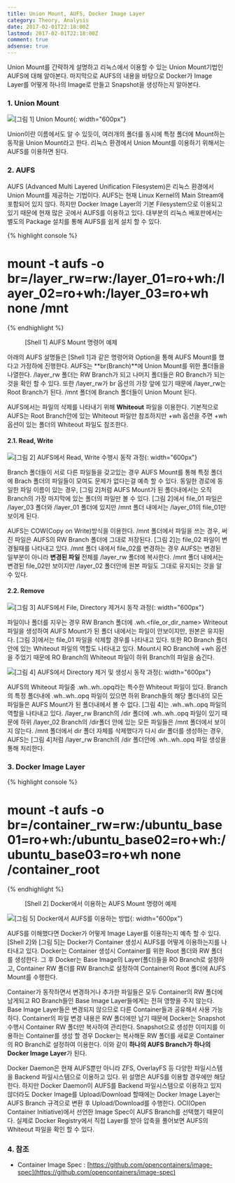 ```yaml
---
title: Union Mount, AUFS, Docker Image Layer
category: Theory, Analysis
date: 2017-02-01T22:18:00Z
lastmod: 2017-02-01T22:18:00Z
comment: true
adsense: true
---
```


Union Mount를 간략하게 설명하고 리눅스에서 이용할 수 있는 Union Mount기법인 AUFS에 대해 알아본다. 마지막으로 AUFS의 내용을 바탕으로 Docker가 Image Layer를 어떻게 하나의 Image로 만들고 Snapshot을 생성하는지 알아본다.

### 1. Union Mount

![[그림 1] Union Mount]({{site.baseurl}}/images/theory_analysis/Union_Mount_AUFS_Docker_Image_Layer/Union_Mount.PNG){: width="600px"}

Union이란 이름에서도 알 수 있듯이, 여러개의 폴더를 동시에 특정 폴더에 Mount하는 동작을 Union Mount라고 한다. 리눅스 환경에서 Union Mount를 이용하기 위해서는 AUFS를 이용하면 된다.

### 2. AUFS

AUFS (Advanced Multi Layered Unification Filesystem)은 리눅스 환경에서 Union Mount를 제공하는 기법이다. AUFS는 현재 Linux Kernel의 Main Stream에 포함되어 있지 않다. 하지만 Docker Image Layer의 기본 Filesystem으로 이용되고 있기 때문에 현재 많은 곳에서 AUFS를 이용하고 있다. 대부분의 리눅스 배포판에서는 별도의 Package 설치를 통해 AUFS를 쉽게 설치 할 수 있다.

{% highlight console %}
# mount -t aufs -o br=/layer_rw=rw:/layer_01=ro+wh:/layer_02=ro+wh:/layer_03=ro+wh none /mnt
{% endhighlight %}
<figure>
<figcaption class="caption">[Shell 1] AUFS Mount 명령어 예제</figcaption>
</figure>

아래의 AUFS 설명들은 [Shell 1]과 같은 명령어와 Option을 통해 AUFS Mount를 했다고 가정하에 진행한다. AUFS는 **br(Branch)**에 Union Mount를 위한 폴더들을 나열한다. /layer_rw 폴더는 RW Branch가 되고 나머지 폴더들은 RO Branch가 되는것을 확인 할 수 있다. 또한 /layer_rw가 br 옵션의 가장 앞에 있기 때문에 /layer_rw는 Root Branch가 된다. /mnt 폴더에 Branch 폴더들이 Union Mount 된다.

AUFS에서는 파일의 삭제를 나타내기 위해 **Whiteout** 파일을 이용한다. 기본적으로 AUFS는 Root Branch안에 있는 Whiteout 파일만 참조하지만 +wh 옵션을 주면 +wh 옵션이 있는 폴더의 Whiteout 파일도 참조한다.

#### 2.1. Read, Write

![[그림 2] AUFS에서 Read, Write 수행시 동작 과정]({{site.baseurl}}/images/theory_analysis/Union_Mount_AUFS_Docker_Image_Layer/AUFS_Read_Write.PNG){: width="600px"}

Branch 폴더들이 서로 다른 파일들을 갖고있는 경우 AUFS Mount를 통해 특정 폴더에 Brach 폴더의 파일들이 모여도 문제가 없다는걸 예측 할 수 있다. 동일한 경로에 동일한 파일 이름이 있는 경우, [그림 2]처럼 AUFS Mount가 된 폴더내에서는 오직 Branch의 가장 마지막에 있는 폴더의 파일만 볼 수 있다. [그림 2]에서 file_01 파일은 /layer_03 폴더와 /layer_01 폴더에 있지만 /mnt 폴더 내에서는 /layer_01의 file_01만 보이게 된다.

AUFS는 COW(Copy on Write)방식을 이용한다. /mnt 폴더에서 파일을 쓰는 경우, 써진 파일은 AUFS의 RW Branch 폴더에 그대로 저장된다. [그림 2]는 file_02 파일이 변경될때를 나타내고 있다. /mnt 폴더 내에서 file_02를 변경하는 경우 AUFS는 변경된 일부분이 아니라 **변경된 파일** 전체를 /layer_rw 폴더에 복사한다. /mnt 폴더 내에서는 변경된 file_02만 보이지만 /layer_02 폴더안에 원본 파일도 그대로 유지되는 것을 알 수 있다.

#### 2.2. Remove

![[그림 3] AUFS에서 File, Directory 제거시 동작 과정]({{site.baseurl}}/images/theory_analysis/Union_Mount_AUFS_Docker_Image_Layer/AUFS_Remove.PNG){: width="600px"}

파일이나 폴더를 지우는 경우 RW Branch 폴더에 .wh.<file_or_dir_name> Writeout 파일을 생성하여 AUFS Mount가 된 폴더 내에서는 파일이 안보이지만, 원본은 유지된다. [그림 3]에서는 file_01 파일을 삭제할 경우를 나타내고 있다. 또한 RO Branch 폴더안에 있는 Whiteout 파일의 역할도 나타내고 있다. Mount시 RO Branch에 +wh 옵션을 주었기 때문에 RO Branch의 Whiteout 파일이 하위 Branch의 파일을 숨긴다.

![[그림 4] AUFS에서 Directory 제거 및 생성시 동작 과정]({{site.baseurl}}/images/theory_analysis/Union_Mount_AUFS_Docker_Image_Layer/AUFS_Remove_opq.PNG){: width="600px"}

AUFS의 Whiteout 파일중 .wh..wh..opq라는 특수한 Whiteout 파일이 있다. Branch의 특정 폴더내에 .wh..wh..opq 파일이 있으면 하위 Branch들의 해당 폴더내의 모든 파일들은 AUFS Mount가 된 폴더내에서 볼 수 없다. [그림 4]는 .wh..wh..opq 파일의 역할을 나타내고 있다. /layer_rw Branch의 /dir 폴더에 .wh..wh..opq 파일이 있기 때문에 하위 /layer_02 Branch의 /dir폴더 안에 있는 모든 파일들은 /mnt 폴더에서 보이지 않는다. /mnt 폴더에서 dir 폴더 자체를 삭제했다가 다시 dir 폴더를 생성하는 경우, AUFS는 [그림 4]처럼 /layer_rw Branch의 /dir 폴더안에 .wh..wh..opq 파일 생성을 통해 처리한다.

### 3. Docker Image Layer

{% highlight console %}
# mount -t aufs -o br=/container_rw=rw:/ubuntu_base01=ro+wh:/ubuntu_base02=ro+wh:/ubuntu_base03=ro+wh none /container_root
{% endhighlight %}
<figure>
<figcaption class="caption">[Shell 2] Docker에서 이용하는 AUFS Mount 명령어 예제</figcaption>
</figure>

![[그림 5] Docker에서 AUFS를 이용하는 방법]({{site.baseurl}}/images/theory_analysis/Union_Mount_AUFS_Docker_Image_Layer/Docker_Image_Layer.PNG){: width="600px"}

AUFS를 이해했다면 Docker가 어떻게 Image Layer를 이용하는지 예측 할 수 있다. [Shell 2]와 [그림 5]는 Docker가 Container 생성시 AUFS를 어떻게 이용하는지를 나타내고 있다. Docker는 Container 생성시 Container를 위한 Root 폴더와 RW 폴더를 생성한다. 그 후 Docker는 Base Image의 Layer(폴더)들을 RO Branch로 설정하고, Container RW 폴더를 RW Branch로 설정하여 Container의 Root 폴더에 AUFS Mount를 수행한다.

Container가 동작하면서 변경하거나 추가한 파일들은 모두 Container의 RW 폴더에 남게되고 RO Branch들인 Base Image Layer들에게는 전혀 영향을 주지 않는다. Base Image Layer들은 변경되지 않으므로 다른 Container들과 공유해서 사용 가능하다. Container의 파일 변경 내용은 RW 폴더에만 남기 때문에 Docker는 Snapshot 수행시 Container RW 폴더만 복사하여 관리한다. Snapshot으로 생성한 이미지를 이용하는 Container를 생성 할 경우 Docker는 복사해둔 RW 폴더를 새로운 Container의 RO Branch로 설정하여 이용한다. 이와 같이 **하나의 AUFS Branch가 하나의 Docker Image Layer**가 된다.

Docker Daemon은 현재 AUFS뿐만 아니라 ZFS, OverlayFS 등 다양한 파일시스템을 Backend 파일시스템으로 이용하고 있다. 위 설명은 AUFS를 이용할 경우에만 해당한다. 하지만 Docker Daemon이 AUFS를 Backend 파일시스템으로 이용하고 있지 않더라도 Docker Image를 Upload/Download 할때에는 Docker Image Layer는 AUFS Branch 규격으로 변환 후 Upload/Download를 수행한다. OCI(Open Container Initiative)에서 선언한 Image Spec이 AUFS Branch를 선택했기 때문이다. 실제로 Docker Registry에서 직접 Layer를 받아 압축을 풀어보면 AUFS의 Whiteout 파일을 확인 할 수 있다.

### 4. 참조

* Container Image Spec : [https://github.com/opencontainers/image-spec](https://github.com/opencontainers/image-spec)
